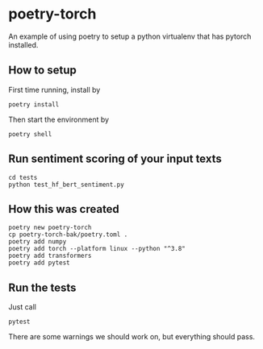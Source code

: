 # poetry-torch

An example of using poetry to setup a python virtualenv that has pytorch
installed.


## How to setup

First time running, install by

```
poetry install
```

Then start the environment by

```
poetry shell
```


## Run sentiment scoring of your input texts

```
cd tests
python test_hf_bert_sentiment.py
```


## How this was created

```
poetry new poetry-torch
cp poetry-torch-bak/poetry.toml .
poetry add numpy
poetry add torch --platform linux --python "^3.8"
poetry add transformers
poetry add pytest
```


## Run the tests

Just call

```
pytest
```

There are some warnings we should work on, but everything should pass.
